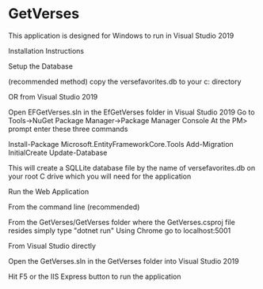 # GetVerses

This application is designed for Windows to run in Visual Studio 2019

Installation Instructions

Setup the Database 

(recommended method)
copy the versefavorites.db to your c: directory

OR from Visual Studio 2019

Open EFGetVerses.sln in the EfGetVerses folder in Visual Studio 2019
Go to Tools->NuGet Package Manager->Package Manager Console
At the PM> prompt enter these three commands

Install-Package Microsoft.EntityFrameworkCore.Tools
Add-Migration InitialCreate
Update-Database

This will create a SQLLite database file by the name of versefavorites.db on your root C drive which you will need for the application

Run the Web Application

From the command line (recommended)

From the GetVerses/GetVerses folder where the GetVerses.csproj file resides simply type "dotnet run"
Using Chrome go to localhost:5001

From Visual Studio directly

Open the GetVerses.sln in the GetVerses folder into Visual Studio 2019

Hit F5 or the IIS Express button to run the application


